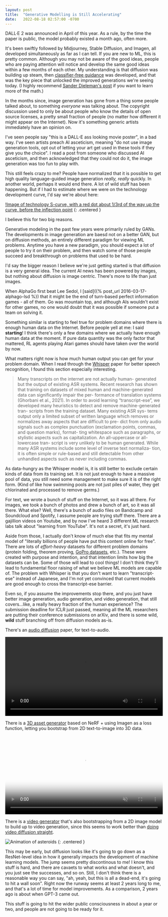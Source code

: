 ```yaml
---
layout: post
title:  "Generative Modelling is Still Accelerating"
date:   2022-08-18 02:57:00 -0700
---
```


DALL·E 2 was announced in April of this year. As a rule, by the time the paper
is public, the model probably existed a month ago, often more.

It's been swiftly followed by Midjourney, Stable Diffusion, and Imagen, all
developed simultaneously as far as I can tell. If you are new to ML, this
is pretty common. Although you may not be aware of the good ideas, people
who are paying attention will notice and develop the same good ideas within a
few months of each other. My understanding is that diffusion was building
up steam, then [classifier-free guidance](https://openreview.net/forum?id=qw8AKxfYbI)
was developed, and that was the key piece that unlocked the improved generations
we're seeing today. (I highly recommend [Sander Dieleman's post](https://benanne.github.io/2022/05/26/guidance.html)
if you want to learn more of the math.)

In the months since, image generation has gone from a thing some people talked
about, to something *everyone* was talking about. The copyright discussion used
to only be about people who know the details of open source licenses, a pretty
small fraction of people (no matter how different it might appear on the Internet).
Now it's something generic artists immediately have an opinion on.

I've seen people say "this is a DALL-E ass looking movie poster", in a bad way.
I've seen artists preach AI asceticism, meaning "do not use image generation
tools, opt out of letting your art get used in these tools if they give you
the choice". I read a post from someone who discussed AI asceticism, and then
acknowledged that they could not do it, the image generation was too fun to play
with.

This still feels crazy to me? People have normalized that it is possible
to get high quality language-guided image generation *really, really* quickly.
In another world, perhaps it would end there. A lot of wild stuff has been happening.
But if I had to estimate where we
were on the technology development curve, I'd say we're about here:

[!Image of technology S-curve, with a red dot about 1/3rd of the way up the curve, before the inflection point](/public/generative-models/technology-s-curve.png)
{: .centered }

I believe this for two big reasons.

Generative modeling in the past few years were primarily ruled by GANs. The developments
in image generation are baesd not on a better GAN, but on diffusion methods,
an entirely different paradigm for viewing ML problems. Anytime you have a new paradigm,
you should expect a lot of people to try it on their problem, and then watch some of
those people succeed and breakthrough on problems that used to be hard.

I'd say the bigger reason I believe we're just getting started is that diffusion is a very
general idea. The current AI news has been powered by images, but nothing about diffusion
is image centric. There's more to life than just images.

When AlphaGo first beat Lee Sedol, I [said]({% post_url 2016-03-17-alphago-lsd %}) that
it might be the end of turn-based perfect information games - all of them. Go was mountain top,
and although AIs wouldn't exist for other games, no one would doubt that it was possible if
someone put a team on solving it.

Something similar is starting to feel true for problem domains where there is enough human data
on the Internet. Before people yell at me: I said **starting**! I think there's only a few
domains where we actually have enough human data at the moment. If pure data quantity
was the only factor that mattered, RL agents playing Atari games should have taken over the
world by now.

What matters right now is how much human output you can get for your problem domain.
When I read through the [Whisper](https://cdn.openai.com/papers/whisper.pdf) paper for
better speech recognition, I found this section especially interesting.

> Many transcripts on the internet are not actually human-
> generated but the output of existing ASR systems. Recent
> research has shown that training on datasets of mixed human
> and machine-generated data can significantly impair the per-
> formance of translation systems (Ghorbani et al., 2021). In
> order to avoid learning “transcript-ese”, we developed many
> heuristics to detect and remove machine-generated tran-
> scripts from the training dataset. Many existing ASR sys-
> tems output only a limited subset of written language which
> removes or normalizes away aspects that are difficult to pre-
> dict from only audio signals such as complex punctuation
> (exclamation points, commas, and question marks), format-
> ting whitespace such as paragraphs, or stylistic aspects such
> as capitalization. An all-uppercase or all-lowercase tran-
> script is very unlikely to be human generated. While many
> ASR systems include some level of inverse text normaliza-
> tion, it is often simple or rule-based and still detectable from
> other unhandled aspects such as never including commas.

As data-hungry as the Whisper model is, it is still better to exclude certain kinds of
data from its training set. It is not just enough to have a massive pool of data, you
still need some management to make sure it is of the right form. (Kind of like how
swimming pools are not just piles of water, they get chlorinated and processed to remove
germs.)

For text, we wrote a bunch of stuff on the Internet, so it was all there. For
images, we took a bunch of photos and drew a bunch of art, so it was all there.
What else? Well, there's a bunch of audio files on Bandcamp and Soundcloud and Spotify,
I assume people are trying stuff there. There are a gajillion videos on Youtube,
and by now I've heard 3 different ML research labs talk about "learning from YouTube".
It's not a secret, it's just hard.

Aside from those, I actually don't know of much else that fits my mental model
of "literally billions of people have put this content online for free". There are lots
of *effort-heavy* datasets for different problem domains (protein folding, theorem proving, [GoPro datasets](https://ego4d-data.org/), etc.). These were created with purpose and intention, and that intention limits how
big the datasets can be. Some of those will lead to cool things! I don't think they'll lead to
fundamental floor raising of what we believe ML models are capable of. The problem with Whisper
is that you don't want to learn "transcript-ese" instead of Japanese, and I'm not yet convinced
that current models are good enough to cross the transcript-ese barrier.

Even so, if you assume the improvements stop there, and you just have better image generation, audio generation, and
video generation, that still covers...like, a really heavy fraction of the human experience?
The submission deadline for ICLR just passed, meaning all the ML researchers are putting their
conference submissions on arXiv, and there is some wild, **wild** stuff branching off from diffusion
models as-is.

There's an [audio diffusion](https://felixkreuk.github.io/text2audio_arxiv_samples/)
paper, for text-to-audio.

<div class="centered">
<video width="100%" height="auto" max-width="100%" controls>
    <source type="video/mp4" src="/public/generative-models/audiogen-teaser.mp4">
</video>
</div>

There is a [3D asset generator](https://dreamfusion3d.github.io/) based on NeRF + using
Imagen as a loss function, letting you bootstrap from 2D text-to-image into 3D data.

<div class="centered">
<video width="100%" height="auto" max-width="100%" autoplay loop playsinline muted poster="https://dreamfusion-cdn.ajayj.com/sept28/wipe_opposite_6x4_smoothstep.jpg" class="video d-none d-xs-none d-sm-block">
    <source type="video/mp4" src="https://dreamfusion-cdn.ajayj.com/sept28/wipe_opposite_6x4_smoothstep.mp4">
</video>
</div>

There is a [video generator](https://makeavideo.studio/) that's also bootstrapping from a 2D image model
to build up to video generation, since this seems to work better than [doing video diffusion straight](https://video-diffusion.github.io/).

![Animation of asteroids](asteroids.webp)
{: .centered }

This may be early, but diffusion looks like it's going to go down as a ResNet-level idea
in how it generally impacts the development of machine learning models. The jump seems pretty discontinous to me!
I know this stuff is hard, and there are cavaets to what works and what doesn't, and you just see
the successes, and so on. Still, I don't think there is a reasonable way you can say,
"ah, yeah, but this is all a dead-end, it's going to hit a wall soon". Right now the runway seems at least
2 years long to me, and that's a lot of time for model improvements. As a comparison, 2 years ago is
about when GPT-3 came out.

This stuff is going to hit the wider public consciousness in about a year or two, and people are not
going to be ready for it.
